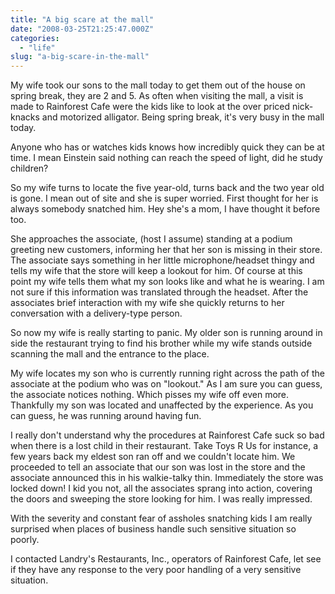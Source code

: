 ```yaml
---
title: "A big scare at the mall"
date: "2008-03-25T21:25:47.000Z"
categories: 
  - "life"
slug: "a-big-scare-in-the-mall"
---
```


My wife took our sons to the mall today to get them out of the house on spring break, they are 2 and 5. As often when visiting the mall, a visit is made to Rainforest Cafe were the kids like to look at the over priced nick-knacks and motorized alligator. Being spring break, it's very busy in the mall today.

Anyone who has or watches kids knows how incredibly quick they can be at time. I mean Einstein said nothing can reach the speed of light, did he study children?

So my wife turns to locate the five year-old, turns back and the two year old is gone. I mean out of site and she is super worried. First thought for her is always somebody snatched him. Hey she's a mom, I have thought it before too.

She approaches the associate, (host I assume) standing at a podium greeting new customers, informing her that her son is missing in their store. The associate says something in her little microphone/headset thingy and tells my wife that the store will keep a lookout for him. Of course at this point my wife tells them what my son looks like and what he is wearing. I am not sure if this information was translated through the headset. After the associates brief interaction with my wife she quickly returns to her conversation with a delivery-type person.

So now my wife is really starting to panic. My older son is running around in side the restaurant trying to find his brother while my wife stands outside scanning the mall and the entrance to the place.

My wife locates my son who is currently running right across the path of the associate at the podium who was on "lookout." As I am sure you can guess, the associate notices nothing. Which pisses my wife off even more. Thankfully my son was located and unaffected by the experience. As you can guess, he was running around having fun.

I really don't understand why the procedures at Rainforest Cafe suck so bad when there is a lost child in their restaurant. Take Toys R Us for instance, a few years back my eldest son ran off and we couldn't locate him. We proceeded to tell an associate that our son was lost in the store and the associate announced this in his walkie-talky thin. Immediately the store was locked down! I kid you not, all the associates sprang into action, covering the doors and sweeping the store looking for him. I was really impressed.

With the severity and constant fear of assholes snatching kids I am really surprised when places of business handle such sensitive situation so poorly.

I contacted Landry's Restaurants, Inc., operators of Rainforest Cafe, let see if they have any response to the very poor handling of a very sensitive situation.
